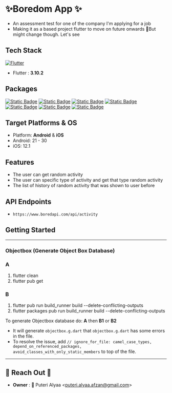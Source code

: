 # ✨Boredom App ✨

- An assessment test for one of the company I'm applying for a job
- Making it as a based project flutter to move on future onwards 💅But might change though. Let's see

## Tech Stack

[![Flutter](https://img.shields.io/badge/Flutter-02569B?style=for-the-badge&logo=flutter&logoColor=white)](https://docs.flutter.dev/get-started/install) 
- Flutter : **3.10.2**

## Packages
[![Static Badge](https://img.shields.io/badge/riverpod_2.4.0-navy?style=for-the-badge&logo=data%3Aimage%2Fpng%3Bbase64%2CiVBORw0KGgoAAAANSUhEUgAAAC4AAAAuCAMAAABgZ9sFAAAApVBMVEUAAAADXJ8BV5sqtvYqtvYBV5sBV5sqtvYqtvYBV5sqtvYiouMqtvYBV5sBV5sBV5sqtvYptfUBV5sqtvYBV5sqtvYBV5sBV5sqtvYEXaEBV5sqtvYqtvYqtvYBV5sZj9EqtvYBV5sqtvYBV5sqtvYBV5sqtvYBV5sBV5sqtvYqtvYZj9ErufkqtvYAVZkqtvYqtvYBV5sBV5sqtvYZj9EDXKADXaAMlqmQAAAAMnRSTlMABPfnUnZpGPLyaQnQh4FWEu%2Fv13o9NQ738uTe2tXUzsTBsaqlnJiSi4p%2BaVJGRTAnH9DqXfwAAADDSURBVEjH7dPJDoIwFEDRV1BA5hnneZ4t6v9%2Fmo0xaUKh6Vu4467P9kLbH3PCMDRZarozd113kowTW0nr5S%2FLxmju5Vr0cs2LThhdPgcGRr9oz8BoyjxCfz1BaOYDhGbtUJruUZp6FZ3JtMjN40iiqQ%2FV7gdd1JyL3bZRg6Yp1ESytVWrtaDhusuyX6O7pHHT8%2Bwt0WLXGKOBbAQtLR8KWpqP0vCYClqagdJQLLhWKdAwGpwV1yrlMUYD8VICiAoCbZg%2BcGJiNowueP8AAAAASUVORK5CYII%3D)](https://pub.dev/packages/flutter_riverpod)
[![Static Badge](https://img.shields.io/badge/dio_5.3.3-navy?style=for-the-badge&logo=data%3Aimage%2Fpng%3Bbase64%2CiVBORw0KGgoAAAANSUhEUgAAAC4AAAAuCAMAAABgZ9sFAAAApVBMVEUAAAADXJ8BV5sqtvYqtvYBV5sBV5sqtvYqtvYBV5sqtvYiouMqtvYBV5sBV5sBV5sqtvYptfUBV5sqtvYBV5sqtvYBV5sBV5sqtvYEXaEBV5sqtvYqtvYqtvYBV5sZj9EqtvYBV5sqtvYBV5sqtvYBV5sqtvYBV5sBV5sqtvYqtvYZj9ErufkqtvYAVZkqtvYqtvYBV5sBV5sqtvYZj9EDXKADXaAMlqmQAAAAMnRSTlMABPfnUnZpGPLyaQnQh4FWEu%2Fv13o9NQ738uTe2tXUzsTBsaqlnJiSi4p%2BaVJGRTAnH9DqXfwAAADDSURBVEjH7dPJDoIwFEDRV1BA5hnneZ4t6v9%2Fmo0xaUKh6Vu4467P9kLbH3PCMDRZarozd113kowTW0nr5S%2FLxmju5Vr0cs2LThhdPgcGRr9oz8BoyjxCfz1BaOYDhGbtUJruUZp6FZ3JtMjN40iiqQ%2FV7gdd1JyL3bZRg6Yp1ESytVWrtaDhusuyX6O7pHHT8%2Bwt0WLXGKOBbAQtLR8KWpqP0vCYClqagdJQLLhWKdAwGpwV1yrlMUYD8VICiAoCbZg%2BcGJiNowueP8AAAAASUVORK5CYII%3D)](https://pub.dev/packages/dio)
[![Static Badge](https://img.shields.io/badge/objectbox_2.2.0-navy?style=for-the-badge&logo=data%3Aimage%2Fpng%3Bbase64%2CiVBORw0KGgoAAAANSUhEUgAAAC4AAAAuCAMAAABgZ9sFAAAApVBMVEUAAAADXJ8BV5sqtvYqtvYBV5sBV5sqtvYqtvYBV5sqtvYiouMqtvYBV5sBV5sBV5sqtvYptfUBV5sqtvYBV5sqtvYBV5sBV5sqtvYEXaEBV5sqtvYqtvYqtvYBV5sZj9EqtvYBV5sqtvYBV5sqtvYBV5sqtvYBV5sBV5sqtvYqtvYZj9ErufkqtvYAVZkqtvYqtvYBV5sBV5sqtvYZj9EDXKADXaAMlqmQAAAAMnRSTlMABPfnUnZpGPLyaQnQh4FWEu%2Fv13o9NQ738uTe2tXUzsTBsaqlnJiSi4p%2BaVJGRTAnH9DqXfwAAADDSURBVEjH7dPJDoIwFEDRV1BA5hnneZ4t6v9%2Fmo0xaUKh6Vu4467P9kLbH3PCMDRZarozd113kowTW0nr5S%2FLxmju5Vr0cs2LThhdPgcGRr9oz8BoyjxCfz1BaOYDhGbtUJruUZp6FZ3JtMjN40iiqQ%2FV7gdd1JyL3bZRg6Yp1ESytVWrtaDhusuyX6O7pHHT8%2Bwt0WLXGKOBbAQtLR8KWpqP0vCYClqagdJQLLhWKdAwGpwV1yrlMUYD8VICiAoCbZg%2BcGJiNowueP8AAAAASUVORK5CYII%3D)](https://pub.dev/packages/objectbox)
[![Static Badge](https://img.shields.io/badge/logger_2.0.2+1-navy?style=for-the-badge&logo=data%3Aimage%2Fpng%3Bbase64%2CiVBORw0KGgoAAAANSUhEUgAAAC4AAAAuCAMAAABgZ9sFAAAApVBMVEUAAAADXJ8BV5sqtvYqtvYBV5sBV5sqtvYqtvYBV5sqtvYiouMqtvYBV5sBV5sBV5sqtvYptfUBV5sqtvYBV5sqtvYBV5sBV5sqtvYEXaEBV5sqtvYqtvYqtvYBV5sZj9EqtvYBV5sqtvYBV5sqtvYBV5sqtvYBV5sBV5sqtvYqtvYZj9ErufkqtvYAVZkqtvYqtvYBV5sBV5sqtvYZj9EDXKADXaAMlqmQAAAAMnRSTlMABPfnUnZpGPLyaQnQh4FWEu%2Fv13o9NQ738uTe2tXUzsTBsaqlnJiSi4p%2BaVJGRTAnH9DqXfwAAADDSURBVEjH7dPJDoIwFEDRV1BA5hnneZ4t6v9%2Fmo0xaUKh6Vu4467P9kLbH3PCMDRZarozd113kowTW0nr5S%2FLxmju5Vr0cs2LThhdPgcGRr9oz8BoyjxCfz1BaOYDhGbtUJruUZp6FZ3JtMjN40iiqQ%2FV7gdd1JyL3bZRg6Yp1ESytVWrtaDhusuyX6O7pHHT8%2Bwt0WLXGKOBbAQtLR8KWpqP0vCYClqagdJQLLhWKdAwGpwV1yrlMUYD8VICiAoCbZg%2BcGJiNowueP8AAAAASUVORK5CYII%3D)](https://pub.dev/packages/logger)
[![Static Badge](https://img.shields.io/badge/path_provider_2.1.1-navy?style=for-the-badge&logo=data%3Aimage%2Fpng%3Bbase64%2CiVBORw0KGgoAAAANSUhEUgAAAC4AAAAuCAMAAABgZ9sFAAAApVBMVEUAAAADXJ8BV5sqtvYqtvYBV5sBV5sqtvYqtvYBV5sqtvYiouMqtvYBV5sBV5sBV5sqtvYptfUBV5sqtvYBV5sqtvYBV5sBV5sqtvYEXaEBV5sqtvYqtvYqtvYBV5sZj9EqtvYBV5sqtvYBV5sqtvYBV5sqtvYBV5sBV5sqtvYqtvYZj9ErufkqtvYAVZkqtvYqtvYBV5sBV5sqtvYZj9EDXKADXaAMlqmQAAAAMnRSTlMABPfnUnZpGPLyaQnQh4FWEu%2Fv13o9NQ738uTe2tXUzsTBsaqlnJiSi4p%2BaVJGRTAnH9DqXfwAAADDSURBVEjH7dPJDoIwFEDRV1BA5hnneZ4t6v9%2Fmo0xaUKh6Vu4467P9kLbH3PCMDRZarozd113kowTW0nr5S%2FLxmju5Vr0cs2LThhdPgcGRr9oz8BoyjxCfz1BaOYDhGbtUJruUZp6FZ3JtMjN40iiqQ%2FV7gdd1JyL3bZRg6Yp1ESytVWrtaDhusuyX6O7pHHT8%2Bwt0WLXGKOBbAQtLR8KWpqP0vCYClqagdJQLLhWKdAwGpwV1yrlMUYD8VICiAoCbZg%2BcGJiNowueP8AAAAASUVORK5CYII%3D)](https://pub.dev/packages/path_provider)
[![Static Badge](https://img.shields.io/badge/retry_3.1.2-navy?style=for-the-badge&logo=data%3Aimage%2Fpng%3Bbase64%2CiVBORw0KGgoAAAANSUhEUgAAAC4AAAAuCAMAAABgZ9sFAAAApVBMVEUAAAADXJ8BV5sqtvYqtvYBV5sBV5sqtvYqtvYBV5sqtvYiouMqtvYBV5sBV5sBV5sqtvYptfUBV5sqtvYBV5sqtvYBV5sBV5sqtvYEXaEBV5sqtvYqtvYqtvYBV5sZj9EqtvYBV5sqtvYBV5sqtvYBV5sqtvYBV5sBV5sqtvYqtvYZj9ErufkqtvYAVZkqtvYqtvYBV5sBV5sqtvYZj9EDXKADXaAMlqmQAAAAMnRSTlMABPfnUnZpGPLyaQnQh4FWEu%2Fv13o9NQ738uTe2tXUzsTBsaqlnJiSi4p%2BaVJGRTAnH9DqXfwAAADDSURBVEjH7dPJDoIwFEDRV1BA5hnneZ4t6v9%2Fmo0xaUKh6Vu4467P9kLbH3PCMDRZarozd113kowTW0nr5S%2FLxmju5Vr0cs2LThhdPgcGRr9oz8BoyjxCfz1BaOYDhGbtUJruUZp6FZ3JtMjN40iiqQ%2FV7gdd1JyL3bZRg6Yp1ESytVWrtaDhusuyX6O7pHHT8%2Bwt0WLXGKOBbAQtLR8KWpqP0vCYClqagdJQLLhWKdAwGpwV1yrlMUYD8VICiAoCbZg%2BcGJiNowueP8AAAAASUVORK5CYII%3D)](https://pub.dev/packages/retry)
[![Static Badge](https://img.shields.io/badge/flutter_native_splash_2.3.2-navy?style=for-the-badge&logo=data%3Aimage%2Fpng%3Bbase64%2CiVBORw0KGgoAAAANSUhEUgAAAC4AAAAuCAMAAABgZ9sFAAAApVBMVEUAAAADXJ8BV5sqtvYqtvYBV5sBV5sqtvYqtvYBV5sqtvYiouMqtvYBV5sBV5sBV5sqtvYptfUBV5sqtvYBV5sqtvYBV5sBV5sqtvYEXaEBV5sqtvYqtvYqtvYBV5sZj9EqtvYBV5sqtvYBV5sqtvYBV5sqtvYBV5sBV5sqtvYqtvYZj9ErufkqtvYAVZkqtvYqtvYBV5sBV5sqtvYZj9EDXKADXaAMlqmQAAAAMnRSTlMABPfnUnZpGPLyaQnQh4FWEu%2Fv13o9NQ738uTe2tXUzsTBsaqlnJiSi4p%2BaVJGRTAnH9DqXfwAAADDSURBVEjH7dPJDoIwFEDRV1BA5hnneZ4t6v9%2Fmo0xaUKh6Vu4467P9kLbH3PCMDRZarozd113kowTW0nr5S%2FLxmju5Vr0cs2LThhdPgcGRr9oz8BoyjxCfz1BaOYDhGbtUJruUZp6FZ3JtMjN40iiqQ%2FV7gdd1JyL3bZRg6Yp1ESytVWrtaDhusuyX6O7pHHT8%2Bwt0WLXGKOBbAQtLR8KWpqP0vCYClqagdJQLLhWKdAwGpwV1yrlMUYD8VICiAoCbZg%2BcGJiNowueP8AAAAASUVORK5CYII%3D)](https://pub.dev/packages/flutter_native_splash)

## Target Platforms & OS
- Platform: **Android** & **iOS**
- Android: 21 - 30
- iOS: 12.1

## Features
- The user can get random activity
- The user can specific type of activity and get that type random activity
- The list of history of random activity that was shown to user before

## API Endpoints
- `https://www.boredapi.com/api/activity`

## Getting Started
***
### Objectbox (Generate Object Box Database)

### A
1. flutter clean
2. flutter pub get

### B
1. flutter pub run build_runner build --delete-conflicting-outputs
2. flutter packages pub run build_runner build --delete-conflicting-outputs

To generate Objectbox database do:
**A** then **B1** or **B2**

- It will generate `objectbox.g.dart` that `objectbox.g.dart` has some errors in the file.
- To resolve the issue,
  add `// ignore_for_file: camel_case_types, depend_on_referenced_packages, avoid_classes_with_only_static_members`
  to top of the file.
***

## 📡 Reach Out 📡
- **Owner** : 📩 Puteri
 Alyaa <[puteri.alyaa.afzan@gmail.com](mailto:puteri.alyaa.afzan@gmail.com)><br>
